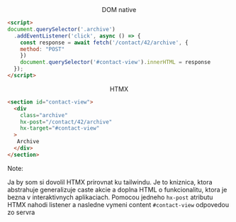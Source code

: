 <center>DOM native</center>

```html
<script>
document.querySelector('.archive')
  .addEventListener('click', async () => {
    const response = await fetch('/contact/42/archive', { 
    method: "POST"
    })
    document.querySelector('#contact-view').innerHTML = response
  });
</script>
```

<center>HTMX</center>

```html
<section id="contact-view">
  <div
    class="archive"
    hx-post="/contact/42/archive" 
    hx-target="#contact-view"
  >
   Archive
  </div>
</section>
```

Note: 

Ja by som si dovolil HTMX prirovnat ku tailwindu. Je to kniznica, ktora abstrahuje generalizuje caste akcie a doplna HTML o funkcionalitu,
ktora je bezna v interaktivnych aplikaciach. Pomocou jedneho `hx-post` atributu HTMX nahodi listener a nasledne vymeni content `#contact-view`
odpovedou zo servra

